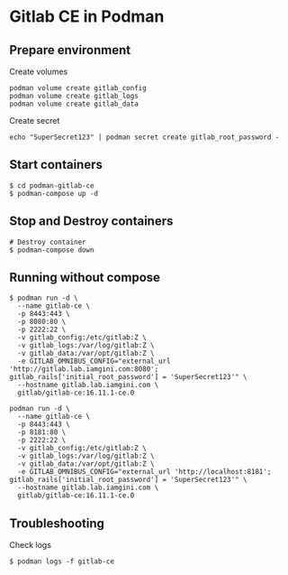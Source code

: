 # Gitlab CE in Podman

## Prepare environment

Create volumes

```shell
podman volume create gitlab_config
podman volume create gitlab_logs
podman volume create gitlab_data
```

Create secret

```shell
echo "SuperSecret123" | podman secret create gitlab_root_password -
```

## Start containers

```shell
$ cd podman-gitlab-ce
$ podman-compose up -d
```

## Stop and Destroy containers

```shell
# Destroy container
$ podman-compose down
```


## Running without compose

```shell
$ podman run -d \
  --name gitlab-ce \
  -p 8443:443 \
  -p 8080:80 \
  -p 2222:22 \
  -v gitlab_config:/etc/gitlab:Z \
  -v gitlab_logs:/var/log/gitlab:Z \
  -v gitlab_data:/var/opt/gitlab:Z \
  -e GITLAB_OMNIBUS_CONFIG="external_url 'http://gitlab.lab.iamgini.com:8080'; gitlab_rails['initial_root_password'] = 'SuperSecret123'" \
  --hostname gitlab.lab.iamgini.com \
  gitlab/gitlab-ce:16.11.1-ce.0

podman run -d \
  --name gitlab-ce \
  -p 8443:443 \
  -p 8181:80 \
  -p 2222:22 \
  -v gitlab_config:/etc/gitlab:Z \
  -v gitlab_logs:/var/log/gitlab:Z \
  -v gitlab_data:/var/opt/gitlab:Z \
  -e GITLAB_OMNIBUS_CONFIG="external_url 'http://localhost:8181'; gitlab_rails['initial_root_password'] = 'SuperSecret123'" \
  --hostname gitlab.lab.iamgini.com \
  gitlab/gitlab-ce:16.11.1-ce.0
```

## Troubleshooting

Check logs

```shell
$ podman logs -f gitlab-ce
```